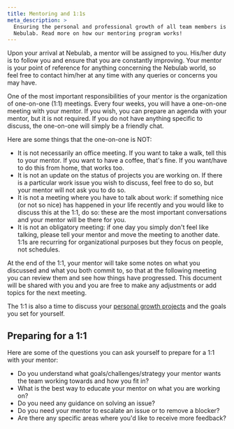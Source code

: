 ```yaml
---
title: Mentoring and 1:1s
meta_description: >
  Ensuring the personal and professional growth of all team members is one of our key objectives at
  Nebulab. Read more on how our mentoring program works!
---
```


Upon your arrival at Nebulab, a mentor will be assigned to you. His/her duty is to follow you and
ensure that you are constantly improving. Your mentor is your point of reference for anything
concerning the Nebulab world, so feel free to contact him/her at any time with any queries or
concerns you may have.

One of the most important responsibilities of your mentor is the organization of one-on-one (1:1)
meetings. Every four weeks, you will have a one-on-one meeting with your mentor. If you wish, you
can prepare an agenda with your mentor, but it is not required. If you do not have anything specific
to discuss, the one-on-one will simply be a friendly chat.

Here are some things that the one-on-one is NOT:

- It is not necessarily an office meeting.  If you want to take a walk, tell this to your mentor. 
  If you want to have a coffee, that's fine. If you want/have to do this from home, that works too.
- It is not an update on the status of projects you are working on. If there is a particular work
  issue you wish to discuss, feel free to do so, but your mentor will not ask you to do so.
- It is not a meeting where you have to talk about work: if something nice (or not so nice) has
  happened in your life recently and you would like to discuss this at the 1:1, do so: these are the
  most important conversations and your mentor will be there for you. 
- It is not an obligatory meeting: if one day you simply don't feel like talking, please tell your 
  mentor and move the meeting to another date. 1:1s are recurring for organizational purposes but
  they focus on people, not schedules.

At the end of the 1:1, your mentor will take some notes on what you discussed and what you both
commit to, so that at the following meeting you can review them and see how things have progressed.
This document will be shared with you and you are free to make any adjustments or add topics for the
next meeting.

The 1:1 is also a time to discuss your [personal growth projects](personal-growth/investment-fridays)
and the goals you set for yourself.

## Preparing for a 1:1

Here are some of the questions you can ask yourself to prepare for a 1:1 with your mentor:

- Do you understand what goals/challenges/strategy your mentor wants the team working towards and
  how you fit in?
- What is the best way to educate your mentor on what you are working on?
- Do you need any guidance on solving an issue?
- Do you need your mentor to escalate an issue or to remove a blocker?
- Are there any specific areas where you'd like to receive more feedback?
